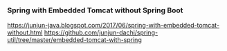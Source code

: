 ### Spring with Embedded Tomcat without Spring Boot

https://junjun-java.blogspot.com/2017/06/spring-with-embedded-tomcat-without.html
https://github.com/junjun-dachi/spring-util/tree/master/embedded-tomcat-with-spring